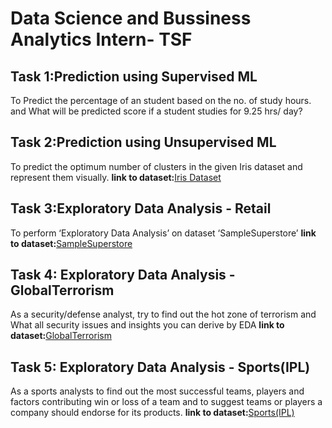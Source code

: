 # Data Science and Bussiness Analytics Intern- TSF
## Task 1:Prediction using Supervised ML
  To Predict the percentage of an student based on the no. of study hours.
  and What will be predicted score if a student studies for 9.25 hrs/ day?
  
## Task 2:Prediction using Unsupervised ML
   To predict the optimum number of clusters in the given Iris dataset and represent them visually.
     **link to dataset:**[Iris Dataset](https://drive.google.com/file/d/11Iq7YvbWZbt8VXjfm06brx66b10YiwK-/view)
     
## Task 3:Exploratory Data Analysis - Retail
   To perform ‘Exploratory Data Analysis’ on dataset ‘SampleSuperstore’
     **link to dataset:**[SampleSuperstore](https://drive.google.com/file/d/1lV7is1B566UQPYzzY8R2ZmOritTW299S/view)
     
## Task 4: Exploratory Data Analysis - GlobalTerrorism
   As a security/defense analyst, try to find out the hot zone of terrorism and What all security issues and insights you can derive by EDA
    **link to dataset:**[GlobalTerrorism](https://drive.google.com/file/d/1luTU7xBvI7QAGPbQMxEHcgKUi9d6UeP_/view)
    
## Task 5: Exploratory Data Analysis - Sports(IPL)
   As a sports analysts to find out the most successful teams, players and factors contributing win or loss of a team and to suggest teams or players a company should endorse for its products. 
   **link to dataset:**[Sports(IPL)](https://drive.google.com/file/d/18iDDIIZGt8eWxzqbyMIqcn5X7bHINuLw/view)
     
     
     
  
  
  
   
   
